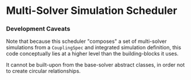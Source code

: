 # Multi-Solver Simulation Scheduler


### Development Caveats

Note that because this scheduler "composes" a set of multi-solver simulations from a `CouplingSpec` and integrated simulation definition, this code conceptually lies at a higher level than the building-blocks it uses.

It cannot be built-upon from the base-solver abstract classes, in order not to create circular relationships. 